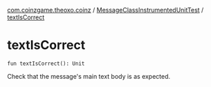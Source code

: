 [com.coinzgame.theoxo.coinz](../index.md) / [MessageClassInstrumentedUnitTest](index.md) / [textIsCorrect](.)

# textIsCorrect

`fun textIsCorrect(): Unit`

Check that the message's main text body is as expected.

